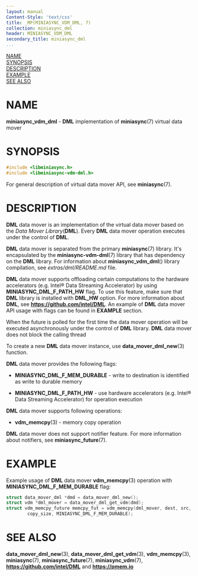 ```yaml
---
layout: manual
Content-Style: 'text/css'
title: _MP(MINIASYNC_VDM_DML, 7)
collection: miniasync_dml
header: MINIASYNC_VDM_DML
secondary_title: miniasync_dml
...
```


[comment]: <> (SPDX-License-Identifier: BSD-3-Clause)
[comment]: <> (Copyright 2022, Intel Corporation)

[comment]: <> (miniasync_vdm_dml.7 -- man page for miniasync-vdm-dml API)

[NAME](#name)<br />
[SYNOPSIS](#synopsis)<br />
[DESCRIPTION](#description)<br />
[EXAMPLE](#example)<br />
[SEE ALSO](#see-also)<br />

# NAME #

**miniasync_vdm_dml** - **DML** implementation of **miniasync**(7) virtual data mover

# SYNOPSIS #

```c
#include <libminiasync.h>
#include <libminiasync-vdm-dml.h>
```

For general description of virtual data mover API, see **miniasync**(7).

# DESCRIPTION #

**DML** data mover is an implementation of the virtual data mover based on
the *Data Mover Library*(**DML**). Every **DML** data mover operation
executes under the control of **DML**.

**DML** data mover is separated from the primary **miniasync**(7) library. It's encapsulated
by the **miniasync-vdm-dml**(7) library that has dependency on the **DML** library.
For information about **miniasync_vdm_dml**() library compilation, see *extras/dml/README.md* file.

**DML** data mover supports offloading certain computations to the hardware
accelerators (e.g. Intel® Data Streaming Accelerator) by using **MINIASYNC_DML_F_PATH_HW**
flag. To use this feature, make sure that **DML** library is installed with **DML_HW** option.
For more information about **DML**, see **<https://github.com/intel/DML>**.
An example of **DML** data mover API usage with flags can be found in **EXAMPLE** section.

When the future is polled for the first time the data mover operation will be executed
asynchronously under the control of **DML** library. **DML** data mover does not
block the calling thread

To create a new **DML** data mover instance, use **data_mover_dml_new**(3) function.

**DML** data mover provides the following flags:

* **MINIASYNC_DML_F_MEM_DURABLE** - write to destination is identified as write to durable memory

* **MINIASYNC_DML_F_PATH_HW** - use hardware accelerators (e.g. Intel® Data Streaming Accelerator)
for operation execution

**DML** data mover supports following operations:

* **vdm_memcpy**(3) - memory copy operation

**DML** data mover does not support notifier feature. For more information about
notifiers, see **miniasync_future**(7).

# EXAMPLE #

Example usage of **DML** data mover **vdm_memcpy**(3) operation with
**MINIASYNC_DML_F_MEM_DURABLE** flag:
```c
struct data_mover_dml *dmd = data_mover_dml_new();
struct vdm *dml_mover = data_mover_dml_get_vdm(dmd);
struct vdm_memcpy_future memcpy_fut = vdm_memcpy(dml_mover, dest, src,
		copy_size, MINIASYNC_DML_F_MEM_DURABLE);
```

# SEE ALSO #

**data_mover_dml_new**(3), **data_mover_dml_get_vdm**(3),
**vdm_memcpy**(3), **miniasync**(7), **miniasync_future**(7),
**miniasync_vdm**(7), **<https://github.com/intel/DML>**
and **<https://pmem.io>**
